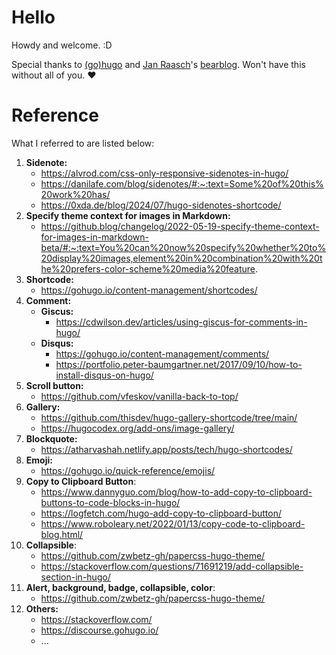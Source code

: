 # Hello
Howdy and welcome. :D

Special thanks to [(go)hugo](https://gohugo.io) and [Jan Raasch](https://www.janraasch.com/)'s [bearblog](https://bearblog.dev/). Won't have this without all of you. :heart:

# Reference
What I referred to are listed below: 
1. **Sidenote:** 
    - https://alvrod.com/css-only-responsive-sidenotes-in-hugo/
    - https://danilafe.com/blog/sidenotes/#:~:text=Some%20of%20this%20work%20has/
    - https://0xda.de/blog/2024/07/hugo-sidenotes-shortcode/
2. **Specify theme context for images in Markdown:** 
    - https://github.blog/changelog/2022-05-19-specify-theme-context-for-images-in-markdown-beta/#:~:text=You%20can%20now%20specify%20whether%20to%20display%20images,element%20in%20combination%20with%20the%20prefers-color-scheme%20media%20feature.
3. **Shortcode:** 
    - https://gohugo.io/content-management/shortcodes/
4. **Comment:** 
    - **Giscus:** 
        - https://cdwilson.dev/articles/using-giscus-for-comments-in-hugo/
    - **Disqus:** 
        - https://gohugo.io/content-management/comments/
        - https://portfolio.peter-baumgartner.net/2017/09/10/how-to-install-disqus-on-hugo/
5. **Scroll button:** 
    - https://github.com/vfeskov/vanilla-back-to-top/
6. **Gallery:** 
    - https://github.com/thisdev/hugo-gallery-shortcode/tree/main/
    - https://hugocodex.org/add-ons/image-gallery/
7. **Blockquote:** 
    - https://atharvashah.netlify.app/posts/tech/hugo-shortcodes/
8. **Emoji:** 
    - https://gohugo.io/quick-reference/emojis/
9. **Copy to Clipboard Button**: 
    - https://www.dannyguo.com/blog/how-to-add-copy-to-clipboard-buttons-to-code-blocks-in-hugo/
    - https://logfetch.com/hugo-add-copy-to-clipboard-button/
    - https://www.roboleary.net/2022/01/13/copy-code-to-clipboard-blog.html/
10. **Collapsible**:
    - https://github.com/zwbetz-gh/papercss-hugo-theme/
    - https://stackoverflow.com/questions/71691219/add-collapsible-section-in-hugo/
11. **Alert, background, badge, collapsible, color**:
    - https://github.com/zwbetz-gh/papercss-hugo-theme/
12. **Others:**
    - https://stackoverflow.com/
    - https://discourse.gohugo.io/
    - ...
